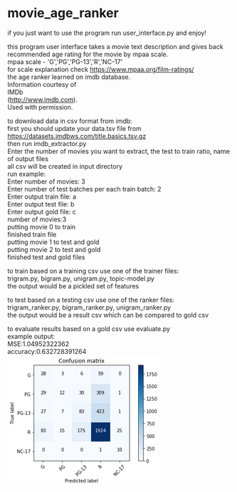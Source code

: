 # movie_age_ranker
if you just want to use the program run user_interface.py and enjoy!

this program user interface takes a movie text description and gives back recommended age rating for the movie by mpaa scale.  
mpaa scale - 'G','PG','PG-13','R','NC-17'  
for scale explanation check https://www.mpaa.org/film-ratings/  
the age ranker learned on imdb database.  
Information courtesy of  
IMDb  
(http://www.imdb.com).  
Used with permission.  

to download data in csv format from imdb:  
first you should update your data.tsv file from https://datasets.imdbws.com/title.basics.tsv.gz  
then run imdb_extractor.py  
Enter the number of movies you want to extract, the test to train ratio, name of output files  
all csv will be created in input directory  
run example:  
Enter number of movies: 3  
Enter number of test batches per each train batch: 2  
Enter output train file: a  
Enter output test file: b  
Enter output gold file: c  
number of movies:3  
putting movie 0 to train  
finished train file  
putting movie 1 to test and gold  
putting movie 2 to test and gold  
finished test and gold files  

to train based on a training csv use one of the trainer files:  
trigram.py, bigram.py, unigram.py, topic-model.py  
the output would be a pickled set of features

to test based on a testing csv use one of the ranker files:  
trigram_ranker.py, bigram_ranker.py, unigram_ranker.py  
the output would be a result csv which can be compared to gold csv

to evaluate results based on a gold csv use evaluate.py  
example output:  
MSE:1.04952322362  
accuracy:0.632728391264  
![AltText](confusion_matrix.png?raw=true)

